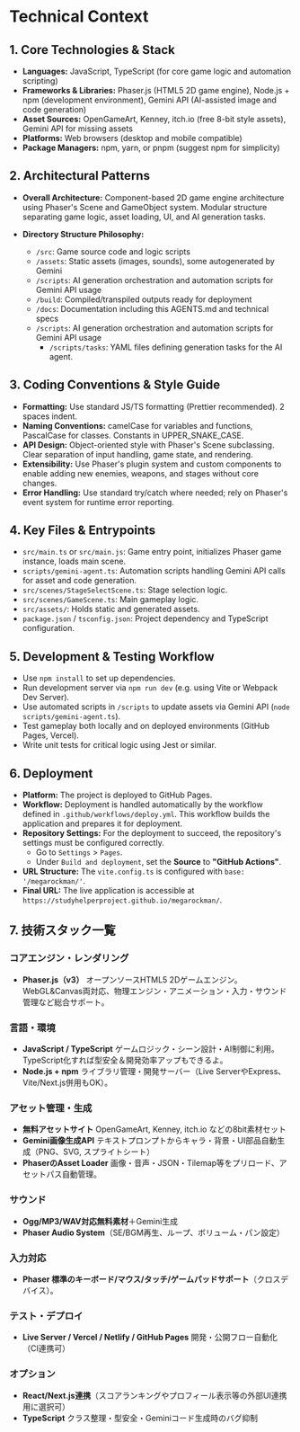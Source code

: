 # Technical Context

## 1. Core Technologies & Stack
- **Languages:** JavaScript, TypeScript (for core game logic and automation scripting)
- **Frameworks & Libraries:** Phaser.js (HTML5 2D game engine), Node.js + npm (development environment), Gemini API (AI-assisted image and code generation)
- **Asset Sources:** OpenGameArt, Kenney, itch.io (free 8-bit style assets), Gemini API for missing assets
- **Platforms:** Web browsers (desktop and mobile compatible)
- **Package Managers:** npm, yarn, or pnpm (suggest npm for simplicity)

## 2. Architectural Patterns
- **Overall Architecture:** Component-based 2D game engine architecture using Phaser's Scene and GameObject system. Modular structure separating game logic, asset loading, UI, and AI generation tasks.

- **Directory Structure Philosophy:**
  - `/src`: Game source code and logic scripts
  - `/assets`: Static assets (images, sounds), some autogenerated by Gemini
  - `/scripts`: AI generation orchestration and automation scripts for Gemini API usage
  - `/build`: Compiled/transpiled outputs ready for deployment
  - `/docs`: Documentation including this AGENTS.md and technical specs
  - `/scripts`: AI generation orchestration and automation scripts for Gemini API usage
    - `/scripts/tasks`: YAML files defining generation tasks for the AI agent.

## 3. Coding Conventions & Style Guide
- **Formatting:** Use standard JS/TS formatting (Prettier recommended). 2 spaces indent.
- **Naming Conventions:** camelCase for variables and functions, PascalCase for classes. Constants in UPPER_SNAKE_CASE.
- **API Design:** Object-oriented style with Phaser's Scene subclassing. Clear separation of input handling, game state, and rendering.
- **Extensibility:** Use Phaser's plugin system and custom components to enable adding new enemies, weapons, and stages without core changes.
- **Error Handling:** Use standard try/catch where needed; rely on Phaser's event system for runtime error reporting.

## 4. Key Files & Entrypoints
- `src/main.ts` or `src/main.js`: Game entry point, initializes Phaser game instance, loads main scene.
- `scripts/gemini-agent.ts`: Automation scripts handling Gemini API calls for asset and code generation.
- `src/scenes/StageSelectScene.ts`: Stage selection logic.
- `src/scenes/GameScene.ts`: Main gameplay logic.
- `src/assets/`: Holds static and generated assets.
- `package.json` / `tsconfig.json`: Project dependency and TypeScript configuration.

## 5. Development & Testing Workflow
- Use `npm install` to set up dependencies.
- Run development server via `npm run dev` (e.g. using Vite or Webpack Dev Server).
- Use automated scripts in `/scripts` to update assets via Gemini API (`node scripts/gemini-agent.ts`).
- Test gameplay both locally and on deployed environments (GitHub Pages, Vercel).
- Write unit tests for critical logic using Jest or similar.

## 6. Deployment
- **Platform:** The project is deployed to GitHub Pages.
- **Workflow:** Deployment is handled automatically by the workflow defined in `.github/workflows/deploy.yml`. This workflow builds the application and prepares it for deployment.
- **Repository Settings:** For the deployment to succeed, the repository's settings must be configured correctly.
  - Go to `Settings` > `Pages`.
  - Under `Build and deployment`, set the **Source** to **"GitHub Actions"**.
- **URL Structure:** The `vite.config.ts` is configured with `base: '/megarockman/'`.
- **Final URL:** The live application is accessible at `https://studyhelperproject.github.io/megarockman/`.

## 7. 技術スタック一覧

### コアエンジン・レンダリング

- **Phaser.js（v3）**
オープンソースHTML5 2Dゲームエンジン。WebGL\&Canvas両対応、物理エンジン・アニメーション・入力・サウンド管理など総合サポート。


### 言語・環境

- **JavaScript / TypeScript**
ゲームロジック・シーン設計・AI制御に利用。TypeScript化すれば型安全＆開発効率アップもできるよ。
- **Node.js + npm**
ライブラリ管理・開発サーバー（Live ServerやExpress、Vite/Next.js併用もOK）。


### アセット管理・生成

- **無料アセットサイト**
OpenGameArt, Kenney, itch.io などの8bit素材セット
- **Gemini画像生成API**
テキストプロンプトからキャラ・背景・UI部品自動生成（PNG、SVG, スプライトシート）
- **PhaserのAsset Loader**
画像・音声・JSON・Tilemap等をプリロード、アセットパス自動管理。


### サウンド

- **Ogg/MP3/WAV対応無料素材**＋Gemini生成
- **Phaser Audio System**（SE/BGM再生、ループ、ボリューム・パン設定）


### 入力対応

- **Phaser 標準のキーボード/マウス/タッチ/ゲームパッドサポート**（クロスデバイス）。


### テスト・デプロイ

- **Live Server / Vercel / Netlify / GitHub Pages**
開発・公開フロー自動化（CI連携可）


### オプション

- **React/Next.js連携**（スコアランキングやプロフィール表示等の外部UI連携用に選択可）
- **TypeScript**
クラス整理・型安全・Geminiコード生成時のバグ抑制
